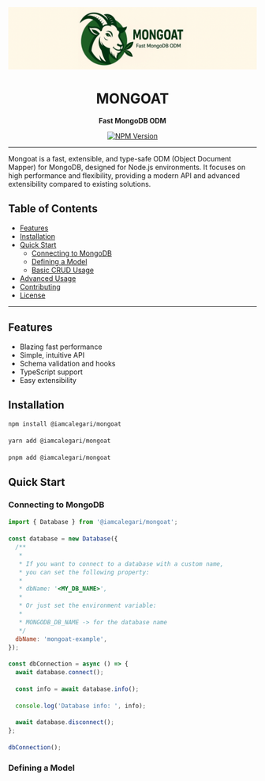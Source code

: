 <p align="center">
  <img src="https://github.com/iamcalegari/mongoat/blob/main/graphics/mongoat-cover-4_1.png" alt="Mongoat Logo" width="600"/>
</p>

<h1 align="center">MONGOAT</h1>
<p align="center"><b>Fast MongoDB ODM</b></p>

<p align="center">
  <a href="https://www.npmjs.com/package/@iamcalegari/mongoat">
    <img src="https://img.shields.io/npm/v/@iamcalegari/mongoat.svg" alt="NPM Version"/>
  </a>
</p>

---

Mongoat is a fast, extensible, and type-safe ODM (Object Document Mapper) for MongoDB, designed for Node.js environments. It focuses on high performance and flexibility, providing a modern API and advanced extensibility compared to existing solutions.

## Table of Contents

- [Features](#features)
- [Installation](#installation)
- [Quick Start](#quick-start)
  - [Connecting to MongoDB](#connecting-to-mongodb)
  - [Defining a Model](#defining-a-model)
  - [Basic CRUD Usage](#basic-crud-usage)
- [Advanced Usage](#advanced-usage)
- [Contributing](#contributing)
- [License](#license)

---

## Features

- Blazing fast performance
- Simple, intuitive API
- Schema validation and hooks
- TypeScript support
- Easy extensibility

## Installation

```bash
npm install @iamcalegari/mongoat

yarn add @iamcalegari/mongoat

pnpm add @iamcalegari/mongoat
```

## Quick Start

### Connecting to MongoDB

```js
import { Database } from '@iamcalegari/mongoat';

const database = new Database({
  /**
   *
   * If you want to connect to a database with a custom name,
   * you can set the following property:
   *
   * dbName: '<MY_DB_NAME>',
   *
   * Or just set the environment variable:
   *
   * MONGODB_DB_NAME -> for the database name
   */
  dbName: 'mongoat-example',
});

const dbConnection = async () => {
  await database.connect();

  const info = await database.info();

  console.log('Database info: ', info);

  await database.disconnect();
};

dbConnection();
```

### Defining a Model
